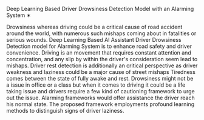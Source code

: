 Deep Learning Based Driver Drowsiness Detection Model with an Alarming System ∗

Drowsiness whereas driving could be a critical cause of
road accident around the world, with numerous such
mishaps coming about in fatalities or serious wounds. Deep
Learning Based AI Assistant Driver Drowsiness Detection
model for Alarming System is to enhance road safety and
driver convenience. Driving is an movement that requires
constant attention and concentration, and any slip by within
the driver&#39;s consideration seem lead to mishaps. Driver rest
detection is additionally an critical perspective as driver
weakness and laziness could be a major cause of street
mishaps Tiredness comes between the state of fully awake
and rest. Drowsiness might not be a issue in office or a
class but when it comes to driving it could be a life taking
issue and drivers require a few kind of cautioning framework
to urge out the issue. Alarming frameworks would offer
assistance the driver reach his normal state. The proposed
framework employments profound learning methods to
distinguish signs of driver laziness.

